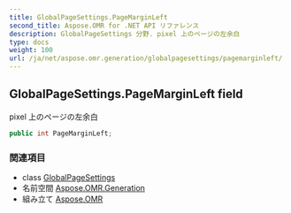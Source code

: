 ```yaml
---
title: GlobalPageSettings.PageMarginLeft
second_title: Aspose.OMR for .NET API リファレンス
description: GlobalPageSettings 分野. pixel 上のページの左余白
type: docs
weight: 100
url: /ja/net/aspose.omr.generation/globalpagesettings/pagemarginleft/
---
```

## GlobalPageSettings.PageMarginLeft field

pixel 上のページの左余白

```csharp
public int PageMarginLeft;
```

### 関連項目

* class [GlobalPageSettings](../)
* 名前空間 [Aspose.OMR.Generation](../../globalpagesettings/)
* 組み立て [Aspose.OMR](../../../)


